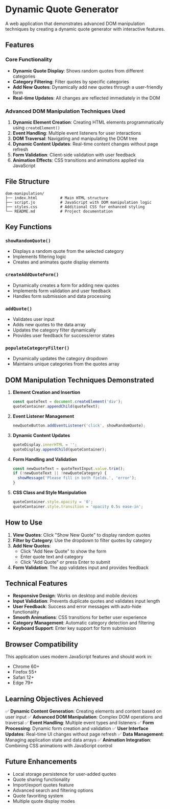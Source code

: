 # Dynamic Quote Generator

A web application that demonstrates advanced DOM manipulation techniques by creating a dynamic quote generator with interactive features.

## Features

### Core Functionality
- **Dynamic Quote Display**: Shows random quotes from different categories
- **Category Filtering**: Filter quotes by specific categories
- **Add New Quotes**: Dynamically add new quotes through a user-friendly form
- **Real-time Updates**: All changes are reflected immediately in the DOM

### Advanced DOM Manipulation Techniques Used
1. **Dynamic Element Creation**: Creating HTML elements programmatically using `createElement()`
2. **Event Handling**: Multiple event listeners for user interactions
3. **DOM Traversal**: Navigating and manipulating the DOM tree
4. **Dynamic Content Updates**: Real-time content changes without page refresh
5. **Form Validation**: Client-side validation with user feedback
6. **Animation Effects**: CSS transitions and animations applied via JavaScript

## File Structure
```
dom-manipulation/
├── index.html          # Main HTML structure
├── script.js           # JavaScript with DOM manipulation logic
├── styles.css          # Additional CSS for enhanced styling
└── README.md           # Project documentation
```

## Key Functions

### `showRandomQuote()`
- Displays a random quote from the selected category
- Implements filtering logic
- Creates and animates quote display elements

### `createAddQuoteForm()`
- Dynamically creates a form for adding new quotes
- Implements form validation and user feedback
- Handles form submission and data processing

### `addQuote()`
- Validates user input
- Adds new quotes to the data array
- Updates the category filter dynamically
- Provides user feedback for success/error states

### `populateCategoryFilter()`
- Dynamically updates the category dropdown
- Maintains unique categories from the quotes array

## DOM Manipulation Techniques Demonstrated

1. **Element Creation and Insertion**
   ```javascript
   const quoteText = document.createElement('div');
   quoteContainer.appendChild(quoteText);
   ```

2. **Event Listener Management**
   ```javascript
   newQuoteButton.addEventListener('click', showRandomQuote);
   ```

3. **Dynamic Content Updates**
   ```javascript
   quoteDisplay.innerHTML = '';
   quoteDisplay.appendChild(quoteContainer);
   ```

4. **Form Handling and Validation**
   ```javascript
   const newQuoteText = quoteTextInput.value.trim();
   if (!newQuoteText || !newQuoteCategory) {
     showMessage('Please fill in both fields.', 'error');
   }
   ```

5. **CSS Class and Style Manipulation**
   ```javascript
   quoteContainer.style.opacity = '0';
   quoteContainer.style.transition = 'opacity 0.5s ease-in';
   ```

## How to Use

1. **View Quotes**: Click "Show New Quote" to display random quotes
2. **Filter by Category**: Use the dropdown to filter quotes by category
3. **Add New Quotes**: 
   - Click "Add New Quote" to show the form
   - Enter quote text and category
   - Click "Add Quote" or press Enter to submit
4. **Form Validation**: The app validates input and provides feedback

## Technical Features

- **Responsive Design**: Works on desktop and mobile devices
- **Input Validation**: Prevents duplicate quotes and validates input length
- **User Feedback**: Success and error messages with auto-hide functionality
- **Smooth Animations**: CSS transitions for better user experience
- **Category Management**: Automatic category detection and filtering
- **Keyboard Support**: Enter key support for form submission

## Browser Compatibility

This application uses modern JavaScript features and should work in:
- Chrome 60+
- Firefox 55+
- Safari 12+
- Edge 79+

## Learning Objectives Achieved

✅ **Dynamic Content Generation**: Creating elements and content based on user input
✅ **Advanced DOM Manipulation**: Complex DOM operations and traversal
✅ **Event Handling**: Multiple event types and listeners
✅ **Form Processing**: Dynamic form creation and validation
✅ **User Interface Updates**: Real-time UI changes without page refresh
✅ **Data Management**: Managing application state and data arrays
✅ **Animation Integration**: Combining CSS animations with JavaScript control

## Future Enhancements

- Local storage persistence for user-added quotes
- Quote sharing functionality
- Import/export quotes feature
- Advanced search and filtering options
- Quote favoriting system
- Multiple quote display modes